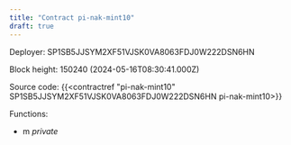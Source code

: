 ```yaml
---
title: "Contract pi-nak-mint10"
draft: true
---
```

Deployer: SP1SB5JJSYM2XF51VJSK0VA8063FDJ0W222DSN6HN


 



Block height: 150240 (2024-05-16T08:30:41.000Z)

Source code: {{<contractref "pi-nak-mint10" SP1SB5JJSYM2XF51VJSK0VA8063FDJ0W222DSN6HN pi-nak-mint10>}}

Functions:

* m _private_
